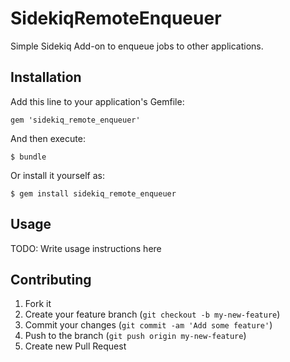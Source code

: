 # SidekiqRemoteEnqueuer

Simple Sidekiq Add-on to enqueue jobs to other applications.

## Installation

Add this line to your application's Gemfile:

    gem 'sidekiq_remote_enqueuer'

And then execute:

    $ bundle

Or install it yourself as:

    $ gem install sidekiq_remote_enqueuer

## Usage

TODO: Write usage instructions here

## Contributing

1. Fork it
2. Create your feature branch (`git checkout -b my-new-feature`)
3. Commit your changes (`git commit -am 'Add some feature'`)
4. Push to the branch (`git push origin my-new-feature`)
5. Create new Pull Request
